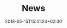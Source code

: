 ---
title: "News"
date: 2018-05-15T15:41:24+02:00
draft: true
menu:
  mainmenu:
    name: "News"
    parent: "chair"
    weight: 100
---